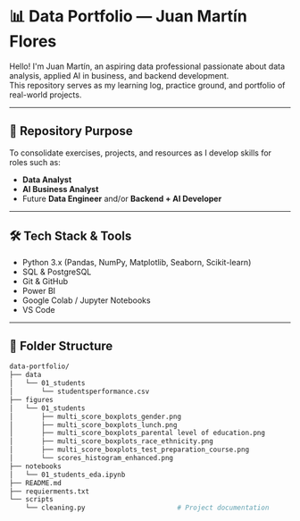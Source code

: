 # 📊 Data Portfolio — Juan Martín Flores

Hello! I'm Juan Martín, an aspiring data professional passionate about data analysis, applied AI in business, and backend development.  
This repository serves as my learning log, practice ground, and portfolio of real-world projects.

---

## 🎯 Repository Purpose

To consolidate exercises, projects, and resources as I develop skills for roles such as:

- **Data Analyst**
- **AI Business Analyst**
- Future **Data Engineer** and/or **Backend + AI Developer**

---

## 🛠️ Tech Stack & Tools

- Python 3.x (Pandas, NumPy, Matplotlib, Seaborn, Scikit-learn)
- SQL & PostgreSQL
- Git & GitHub
- Power BI
- Google Colab / Jupyter Notebooks
- VS Code

---

## 📁 Folder Structure


```bash
data-portfolio/
├── data
│   └── 01_students
│       └── studentsperformance.csv
├── figures
│   └── 01_students
│       ├── multi_score_boxplots_gender.png
│       ├── multi_score_boxplots_lunch.png
│       ├── multi_score_boxplots_parental level of education.png
│       ├── multi_score_boxplots_race_ethnicity.png
│       ├── multi_score_boxplots_test_preparation_course.png
│       └── scores_histogram_enhanced.png
├── notebooks
│   └── 01_students_eda.ipynb
├── README.md
├── requierments.txt
└── scripts
    └── cleaning.py                       # Project documentation
